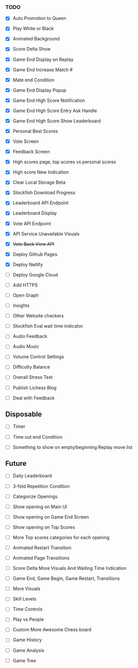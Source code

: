### TODO

* [x] Auto Promotion to Queen
* [x] Play White or Black
* [x] Animated Background
* [x] Score Delta Show
* [x] Game End Display on Replay
* [x] Game End Increase Match #
* [x] Mate end Condition

* [x] Game End Display Popup
* [x] Game End High Score Notification
* [x] Game End High Score Entry Ask Handle
* [x] Game End High Score Show Leaderboard
* [x] Personal Best Scores

* [x] Vote Screen
* [x] Feedback Screen

* [x] High scores page, top scores vs personal scores
* [x] High score New Indication

* [x] Clear Local Storage Beta
* [x] Stockfish Download Progress

* [x] Leaderboard API Endpoint
* [x] Leaderboard Display
* [x] Vote API Endpoint
* [x] API Service Unavailable Visuals

* [x] ~~Vote Back View API~~

* [x] Deploy Github Pages
* [x] Deploy Netlify
* [ ] Deploy Google Cloud
* [ ] Add HTTPS
* [ ] Open Graph
* [ ] Insights
* [ ] Other Website checkers

* [ ] Stockfish Eval wait time indicator.

* [ ] Audio Feedback
* [ ] Audio Music
* [ ] Volume Control Settings

* [ ] Difficulty Balance
* [ ] Overall Stress Test
* [ ] Publish Lichess Blog
* [ ] Deal with Feedback

## Disposable

* [ ] Timer
* [ ] Time out end Condition
* [ ] Something to show on empty/beginning Replay move list


## Future

* [ ] Daily Leaderboard

* [ ] 3-fold Repetition Condition

* [ ] Categorize Openings
* [ ] Show opening on Main UI
* [ ] Show opening on Game End Screen
* [ ] Show opening on Top Scores
* [ ] More Top scores categories for each opening

* [ ] Animated Restart Transition
* [ ] Animated Page Transitions
* [ ] Score Delta More Visuals And Waiting Time Indication
* [ ] Game End, Game Begin, Game Restart, Transitions


* [ ] More Visuals
* [ ] Skill Levels
* [ ] Time Controls
* [ ] Play vs People
* [ ] Custom More Awesome Chess board
* [ ] Game History
* [ ] Game Analysis
* [ ] Game Tree